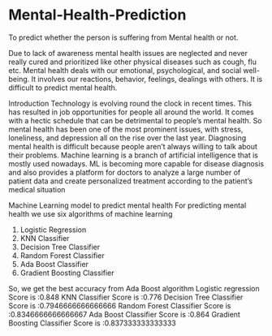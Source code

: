 # Mental-Health-Prediction
To predict whether the person is suffering from Mental health or not.

Due to lack of awareness mental health issues are neglected and never really cured and prioritized like other physical diseases such as cough, flu etc. Mental health deals with our emotional, psychological, and social well-being. It involves our reactions, behavior, feelings, dealings with others. It is difficult to predict mental health.

Introduction
Technology is evolving round the clock in recent times. This has resulted in job opportunities for people all around the world. It comes with a hectic schedule that can be detrimental to people’s mental health. So mental health has been one of the most prominent issues, with stress, loneliness, and depression all on the rise over the last year. Diagnosing mental health is difficult because people aren’t always willing to talk about their problems.
Machine learning is a branch of artificial intelligence that is mostly used nowadays. ML is becoming more capable for disease diagnosis and also provides a platform for doctors to analyze a large number of patient data and create personalized treatment according to the patient’s medical situation

Machine Learning model to predict mental health 
For predicting mental health we use six algorithms of  machine learning
1.	Logistic Regression
2.	KNN Classifier
3.	Decision Tree Classifier
4.	Random Forest Classifier
5.	Ada Boost Classifier
6.	Gradient Boosting Classifier
   
So, we get the best accuracy from Ada Boost algorithm
Logistic regression
Score is :0.848
KNN Classifier
Score is :0.776
Decision Tree Classifier
Score is :0.7946666666666666
Random Forest Classifier
Score is :0.8346666666666667
Ada Boost Classifier
Score is :0.864
Gradient Boosting Classifier
Score is :0.837333333333333



